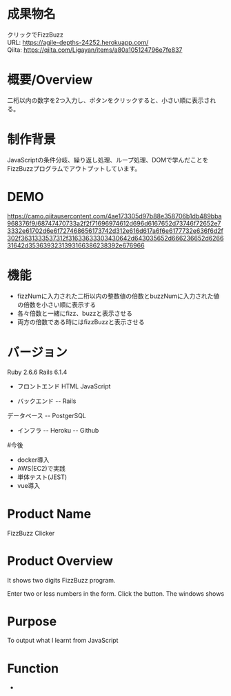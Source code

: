 # 成果物名
クリックでFizzBuzz
<br>URL: https://agile-depths-24252.herokuapp.com/
<br>Qiita: https://qiita.com/Ligayan/items/a80a105124796e7fe837

# 概要/Overview
二桁以内の数字を2つ入力し、ボタンをクリックすると、小さい順に表示される。

# 制作背景
JavaScriptの条件分岐、繰り返し処理、ループ処理、DOMで学んだことをFizzBuzzプログラムでアウトプットしています。

# DEMO

https://camo.qiitausercontent.com/4ae173305d97b88e358706b1db489bba968376f9/68747470733a2f2f71696974612d696d6167652d73746f72652e73332e61702d6e6f727468656173742d312e616d617a6f6e6177732e636f6d2f302f3631333537312f31633633303430642d643035652d666236652d626631642d3536393231393166386238392e676966

# 機能
- fizzNumに入力された二桁以内の整数値の倍数とbuzzNumに入力された値の倍数を小さい順に表示する
- 各々倍数と一緒にfizz、buzzと表示させる
- 両方の倍数である時にはfizzBuzzと表示させる

# バージョン
Ruby 2.6.6
Rails 6.1.4

- フロントエンド
HTML
JavaScript

- バックエンド
-- Rails

データベース
-- PostgerSQL

- インフラ
-- Heroku
-- Github


#今後
- docker導入
- AWS(EC2)で実践
- 単体テスト(JEST)
- vue導入

# Product Name
FizzBuzz Clicker

# Product Overview
It shows two digits FizzBuzz program. 

Enter two or less numbers in the form.
Click the button.
The windows shows 

# Purpose
To output what I learnt from JavaScript

# Function
- 
